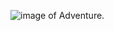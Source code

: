 ![image of Adventure.](https://media.tacdn.com/media/attractions-splice-spp-674x446/06/6e/f8/56.jpg)

